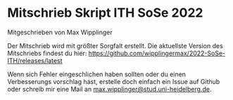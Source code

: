 # Mitschrieb Skript ITH SoSe 2022
Mitgeschrieben von Max Wipplinger

Der Mitschrieb wird mit größter Sorgfalt erstellt.
Die aktuellste Version des Mitschriebs findest du hier:
https://github.com/wipplingermax/2022-SoSe-ITH/releases/latest

Wenn sich Fehler eingeschlichen haben sollten oder du einen Verbesserungs vorschlag hast, erstelle doch einfach ein Issue auf Github oder schreib mir eine Mail an max.wipplinger@stud.uni-heidelberg.de.
